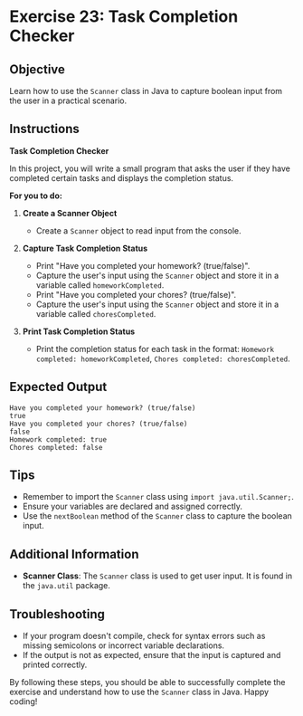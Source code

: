# Exercise 23: Task Completion Checker

## Objective
Learn how to use the `Scanner` class in Java to capture boolean input from the user in a practical scenario.

## Instructions

**Task Completion Checker**

In this project, you will write a small program that asks the user if they have completed certain tasks and displays the completion status.

**For you to do:**

1. **Create a Scanner Object**
    - Create a `Scanner` object to read input from the console.

2. **Capture Task Completion Status**
    - Print "Have you completed your homework? (true/false)".
    - Capture the user's input using the `Scanner` object and store it in a variable called `homeworkCompleted`.
    - Print "Have you completed your chores? (true/false)".
    - Capture the user's input using the `Scanner` object and store it in a variable called `choresCompleted`.

3. **Print Task Completion Status**
    - Print the completion status for each task in the format: `Homework completed: homeworkCompleted`, `Chores completed: choresCompleted`.

## Expected Output
```
Have you completed your homework? (true/false)
true
Have you completed your chores? (true/false)
false
Homework completed: true
Chores completed: false
```

## Tips
- Remember to import the `Scanner` class using `import java.util.Scanner;`.
- Ensure your variables are declared and assigned correctly.
- Use the `nextBoolean` method of the `Scanner` class to capture the boolean input.

## Additional Information
- **Scanner Class**: The `Scanner` class is used to get user input. It is found in the `java.util` package.

## Troubleshooting
- If your program doesn't compile, check for syntax errors such as missing semicolons or incorrect variable declarations.
- If the output is not as expected, ensure that the input is captured and printed correctly.

By following these steps, you should be able to successfully complete the exercise and understand how to use the `Scanner` class in Java. Happy coding!
